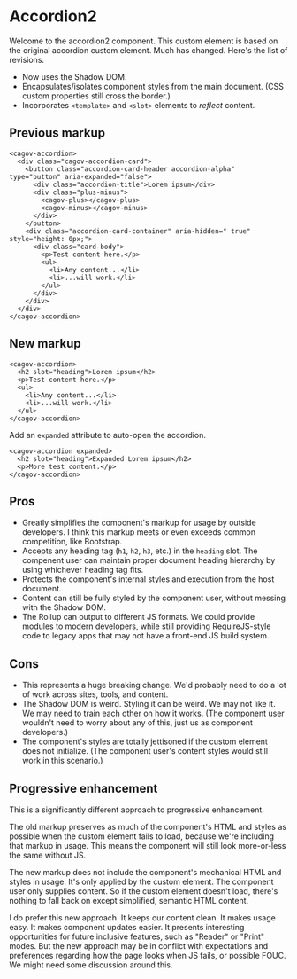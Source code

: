 # Accordion2

Welcome to the accordion2 component. This custom element is based on the original accordion custom element. Much has changed. Here's the list of revisions.

* Now uses the Shadow DOM.
* Encapsulates/isolates component styles from the main document. (CSS custom properties still cross the border.)
* Incorporates `<template>` and `<slot>` elements to *reflect* content.

## Previous markup

```
<cagov-accordion>
  <div class="cagov-accordion-card">
    <button class="accordion-card-header accordion-alpha" type="button" aria-expanded="false">
      <div class="accordion-title">Lorem ipsum</div>
      <div class="plus-minus">
        <cagov-plus></cagov-plus>
        <cagov-minus></cagov-minus>
      </div>
    </button>
    <div class="accordion-card-container" aria-hidden=" true" style="height: 0px;">
      <div class="card-body">
        <p>Test content here.</p>
        <ul>
          <li>Any content...</li>
          <li>...will work.</li>
        </ul>
      </div>
    </div>
  </div>
</cagov-accordion>
```

## New markup 

```
<cagov-accordion>
  <h2 slot="heading">Lorem ipsum</h2>
  <p>Test content here.</p>
  <ul>
    <li>Any content...</li>
    <li>...will work.</li>
  </ul>
</cagov-accordion>
```

Add an `expanded` attribute to auto-open the accordion.

```
<cagov-accordion expanded>
  <h2 slot="heading">Expanded Lorem ipsum</h2>
  <p>More test content.</p>
</cagov-accordion>
```

## Pros

* Greatly simplifies the component's markup for usage by outside developers. I think this markup meets or even exceeds common competition, like Bootstrap.
* Accepts any heading tag (`h1`, `h2`, `h3`, etc.) in the `heading` slot. The compenent user can maintain proper document heading hierarchy by using whichever heading tag fits.
* Protects the component's internal styles and execution from the host document.
* Content can still be fully styled by the component user, without messing with the Shadow DOM.
* The Rollup can output to different JS formats. We could provide modules to modern developers, while still providing RequireJS-style code to legacy apps that may not have a front-end JS build system. 

## Cons

* This represents a huge breaking change. We'd probably need to do a lot of work across sites, tools, and content.
* The Shadow DOM is weird. Styling it can be weird. We may not like it. We may need to train each other on how it works. (The component user wouldn't need to worry about any of this, just us as component developers.)
* The component's styles are totally jettisoned if the custom element does not initialize. (The component user's content styles would still work in this scenario.)

## Progressive enhancement

This is a significantly different approach to progressive enhancement. 

The old markup preserves as much of the component's HTML and styles as possible when the custom element fails to load, because we're including that markup in usage. This means the component will still look more-or-less the same without JS. 

The new markup does not include the component's mechanical HTML and styles in usage. It's only applied by the custom element. The component user only supplies content. So if the custom element doesn't load, there's nothing to fall back on except simplified, semantic HTML content. 

I do prefer this new approach. It keeps our content clean. It makes usage easy. It makes component updates easier. It presents interesting opportunities for future inclusive features, such as "Reader" or "Print" modes. But the new approach may be in conflict with expectations and preferences regarding how the page looks when JS fails, or possible FOUC. We might need some discussion around this.